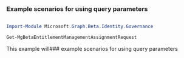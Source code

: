 ### Example scenarios for using query parameters

```powershell

Import-Module Microsoft.Graph.Beta.Identity.Governance

Get-MgBetaEntitlementManagementAssignmentRequest

```
This example will### example scenarios for using query parameters

